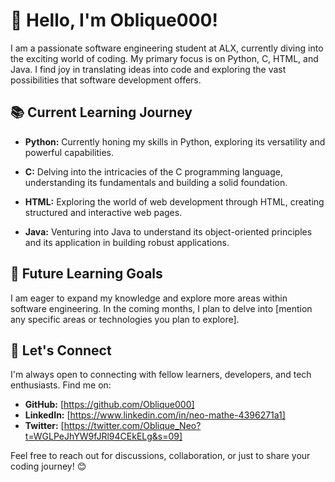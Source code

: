 # 👋 Hello, I'm Oblique000!

I am a passionate software engineering student at ALX, currently diving into the exciting world of coding. My primary focus is on Python, C, HTML, and Java. I find joy in translating ideas into code and exploring the vast possibilities that software development offers.

## 📚 Current Learning Journey

- **Python:** Currently honing my skills in Python, exploring its versatility and powerful capabilities.

- **C:** Delving into the intricacies of the C programming language, understanding its fundamentals and building a solid foundation.

- **HTML:** Exploring the world of web development through HTML, creating structured and interactive web pages.

- **Java:** Venturing into Java to understand its object-oriented principles and its application in building robust applications.

## 🌱 Future Learning Goals

I am eager to expand my knowledge and explore more areas within software engineering. In the coming months, I plan to delve into [mention any specific areas or technologies you plan to explore].

## 🤝 Let's Connect

I'm always open to connecting with fellow learners, developers, and tech enthusiasts. Find me on:

- **GitHub:** [https://github.com/Oblique000]
- **LinkedIn:** [https://www.linkedin.com/in/neo-mathe-4396271a1]
- **Twitter:** [https://twitter.com/Oblique_Neo?t=WGLPeJhYW9fJRl94CEkELg&s=09]

Feel free to reach out for discussions, collaboration, or just to share your coding journey! 😊
